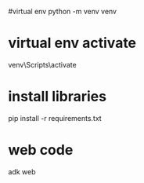 #virtual env
python -m venv venv

# virtual env activate   
venv\Scripts\activate

# install libraries 
pip install -r requirements.txt 

# web code 
adk web 

